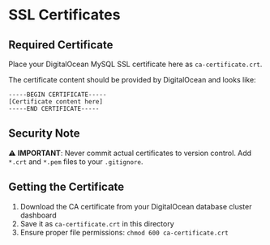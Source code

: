 # SSL Certificates

## Required Certificate

Place your DigitalOcean MySQL SSL certificate here as `ca-certificate.crt`.

The certificate content should be provided by DigitalOcean and looks like:

```
-----BEGIN CERTIFICATE-----
[Certificate content here]
-----END CERTIFICATE-----
```

## Security Note

⚠️ **IMPORTANT**: Never commit actual certificates to version control. 
Add `*.crt` and `*.pem` files to your `.gitignore`.

## Getting the Certificate

1. Download the CA certificate from your DigitalOcean database cluster dashboard
2. Save it as `ca-certificate.crt` in this directory
3. Ensure proper file permissions: `chmod 600 ca-certificate.crt` 